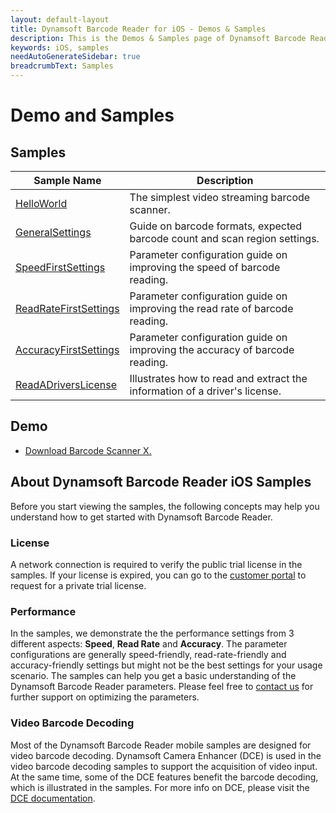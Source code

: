 ```yaml
---
layout: default-layout
title: Dynamsoft Barcode Reader for iOS - Demos & Samples
description: This is the Demos & Samples page of Dynamsoft Barcode Reader for iOS SDK.
keywords: iOS, samples
needAutoGenerateSidebar: true
breadcrumbText: Samples
---
```


# Demo and Samples

## Samples

| Sample Name | Description |
| ----------- | ----------- |
| [HelloWorld](helloworld.md) | The simplest video streaming barcode scanner. |
| [GeneralSettings](general.md) | Guide on barcode formats, expected barcode count and scan region settings. |
| [SpeedFirstSettings](speed.md) | Parameter configuration guide on improving the speed of barcode reading. |
| [ReadRateFirstSettings](read-rate.md) | Parameter configuration guide on improving the read rate of barcode reading. |
| [AccuracyFirstSettings](accuracy.md) | Parameter configuration guide on improving the accuracy of barcode reading. |
| [ReadADriversLicense](drivers-license.md) | Illustrates how to read and extract the information of a driver's license. |

## Demo

- <a href="https://apps.apple.com/us/app/barcode-scanner-x/id1120581630" target="_blank">Download Barcode Scanner X.</a>

## About Dynamsoft Barcode Reader iOS Samples

Before you start viewing the samples, the following concepts may help you understand how to get started with Dynamsoft Barcode Reader.

### License

A network connection is required to verify the public trial license in the samples. If your license is expired, you can go to the <a href="https://www.dynamsoft.com/customer/license/trialLicense?product=dbr&utm_source=documents" target="_blank">customer portal</a> to request for a private trial license.

### Performance

In the samples, we demonstrate the the performance settings from 3 different aspects: **Speed**, **Read Rate** and **Accuracy**. The parameter configurations are generally speed-friendly, read-rate-friendly and accuracy-friendly settings but might not be the best settings for your usage scenario. The samples can help you get a basic understanding of the Dynamsoft Barcode Reader parameters. Please feel free to <a href="https://www.dynamsoft.com/company/contact/" target="_blank">contact us</a> for further support on optimizing the parameters.

### Video Barcode Decoding

Most of the Dynamsoft Barcode Reader mobile samples are designed for video barcode decoding. Dynamsoft Camera Enhancer (DCE) is used in the video barcode decoding samples to support the acquisition of video input. At the same time, some of the DCE features benefit the barcode decoding, which is illustrated in the samples. For more info on DCE, please visit the <a href="https://www.dynamsoft.com/camera-enhancer/docs/introduction/?ver=latest" target="_blank">DCE documentation</a>.
